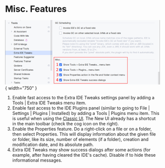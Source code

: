 <show-structure for="chapter,procedure,tab,def"/>

# Misc. Features

![](../../images/extra-ide-tweaks/extra-ide-tweaks-misc-cfg.png){ width="750" }

1. Enable fast access to the Extra IDE Tweaks settings panel by adding a <ui-path>Tools | Extra IDE Tweaks</ui-path> menu item.
2. Enable fast access to the IDE Plugins panel (similar to going to <ui-path>File | Settings | Plugins | Installed</ui-path>) by adding a <ui-path>Tools | Plugins</ui-path> menu item. This is useful when using the [Classic UI](https://plugins.jetbrains.com/plugin/24468-classic-ui). The New UI already has a shortcut in the main toolbar (check the cog icon on the right).  
3. Enable the Properties feature. Do a right-click on a file or on a folder, then select Properties. This will display information about the given file or folder, like its size, number of elements (if a folder), creation and modification date, and its absolute path.
4. Extra IDE Tweaks may show success dialogs after some actions (for example, after having cleared the IDE's cache). Disable if to hide these informational messages.
